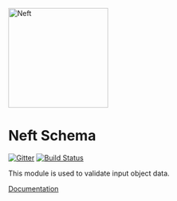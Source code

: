 <a href="http://www.neft.io"><img src="http://www.neft.io/static/images/neft-white.svg" alt="Neft" width="200"></a>

# Neft Schema

[![Gitter](https://img.shields.io/gitter/room/nwjs/nw.js.svg)](https://gitter.im/Neft-io/neft)
[![Build Status](https://travis-ci.org/Neft-io/neft-schema.svg?branch=master)](https://travis-ci.org/Neft-io/neft-schema)

This module is used to validate input object data.

[Documentation](http://www.neft.io/docs/schema/index.coffee.md)
